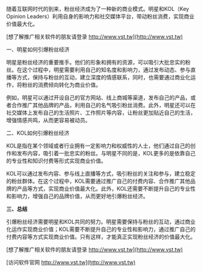 随着互联网时代的到来，粉丝经济成为了一种新的商业模式。明星和KOL（Key Opinion Leaders）利用自身的影响力和社交媒体平台，带动粉丝消费，实现商业价值最大化。

[想了解推广相关软件的朋友请登录 http://www.vst.tw](http://www.vst.tw)

一、明星如何引爆粉丝经济

明星是粉丝经济的重要推手。他们的形象和拥有的资源，可以吸引大批忠实的粉丝。在这个过程中，明星需要利用自己的知名度和影响力，通过发布动态、参与直播等方式，保持与粉丝的互动，建立深度的情感联系，同时，也需要通过商业化运作，将粉丝的消费倾向转化为商业价值。

例如，明星可以通过开设自己的官方网站、线上商城等渠道，发布自己的产品，或者合作推广其他品牌的产品，利用自己的名气吸引粉丝消费。此外，明星还可以在社交媒体上发布自己的生活照片、工作照片等内容，让粉丝更加贴近自己的生活，增强情感共鸣，从而更容易被动员。

二、KOL如何引爆粉丝经济

KOL是指在某个领域或者行业拥有一定影响力和权威性的人士，他们通过自己的创作和发布内容，吸引着一批忠实的粉丝。与明星不同的是，KOL更多的是依靠自己的专业性和知识付费等形式实现商业价值。

KOL可以通过发布内容、参与线上直播等方式，吸引粉丝的关注和参与，建立稳定的粉丝群体。在这个过程中，KOL需要通过推广自己的付费内容、合作推广其他品牌的产品等方式，实现商业价值最大化。此外，KOL还需要不断提升自己的专业性和影响力，增强自己的品牌价值，从而更好地引爆粉丝经济。

**三、总结**

引爆粉丝经济需要明星和KOL共同的努力。明星需要保持与粉丝的互动，通过商业化运作实现商业价值；KOL需要不断提升自己的专业性和影响力，通过推广自己的付费内容等方式实现商业价值。只有这样，才能真正实现粉丝经济的价值最大化。

[想了解推广相关软件的朋友请登录 http://www.vst.tw](http://www.vst.tw)


[访问软件官网 http://www.vst.tw](http://www.vst.tw)
